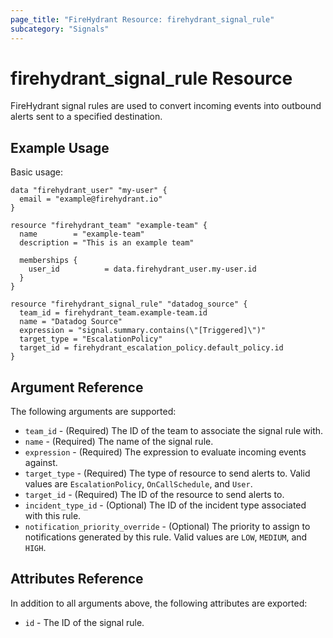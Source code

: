 ```yaml
---
page_title: "FireHydrant Resource: firehydrant_signal_rule"
subcategory: "Signals"
---
```


# firehydrant_signal_rule Resource

FireHydrant signal rules are used to convert incoming events into outbound alerts sent to a specified destination.

## Example Usage

Basic usage:
```hcl
data "firehydrant_user" "my-user" {
  email = "example@firehydrant.io"
}

resource "firehydrant_team" "example-team" {
  name        = "example-team"
  description = "This is an example team"

  memberships {
    user_id          = data.firehydrant_user.my-user.id
  }
}

resource "firehydrant_signal_rule" "datadog_source" {
  team_id = firehydrant_team.example-team.id
  name = "Datadog Source"
  expression = "signal.summary.contains(\"[Triggered]\")"
  target_type = "EscalationPolicy"
  target_id = firehydrant_escalation_policy.default_policy.id
}
```

## Argument Reference

The following arguments are supported:

* `team_id` - (Required) The ID of the team to associate the signal rule with.
* `name` - (Required) The name of the signal rule.
* `expression` - (Required) The expression to evaluate incoming events against.
* `target_type` - (Required) The type of resource to send alerts to. Valid values are `EscalationPolicy`, `OnCallSchedule`, and `User`.
* `target_id` - (Required) The ID of the resource to send alerts to.
* `incident_type_id` - (Optional) The ID of the incident type associated with this rule.
* `notification_priority_override` - (Optional) The priority to assign to notifications generated by this rule. Valid values are `LOW`, `MEDIUM`, and `HIGH`.

## Attributes Reference

In addition to all arguments above, the following attributes are exported:

* `id` - The ID of the signal rule.
